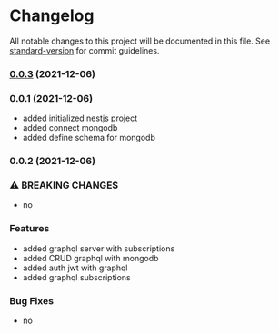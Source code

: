 # Changelog

All notable changes to this project will be documented in this file. See [standard-version](https://github.com/conventional-changelog/standard-version) for commit guidelines.

### [0.0.3](https://github.com/sutin1234/nestjs-graphql-mongo/compare/v0.0.2...v0.0.3) (2021-12-06)

### 0.0.1 (2021-12-06)

- added initialized nestjs project
- added connect mongodb
- added define schema for mongodb

### 0.0.2 (2021-12-06)

### ⚠ BREAKING CHANGES

- no

### Features

- added graphql server with subscriptions
- added CRUD graphql with mongodb
- added auth jwt with graphql
- added graphql subscriptions

### Bug Fixes

- no
